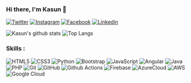 ### Hi there, I'm Kasun 👋

<!--
**KasunHewagama/KasunHewagama** is a ✨ _special_ ✨ repository because its `README.md` (this file) appears on your GitHub profile.

Here are some ideas to get you started:

- 🔭 I’m currently working on ...
- 🌱 I’m currently learning ...
- 👯 I’m looking to collaborate on ...
- 🤔 I’m looking for help with ...
- 💬 Ask me about ...
- 📫 How to reach me: ...
- 😄 Pronouns: ...
- ⚡ Fun fact: ...
-->

[![Twitter](https://img.shields.io/badge/-Twitter-222222?style=flat-square&logo=twitter&logoColor=white&link=https://twitter.com/KSN_HWGM/)](https://twitter.com/KSN_HWGM/)
[![Instagram](https://img.shields.io/badge/Instagram-222222?&style=flat-square&logo=instagram&logoColor=white&link=https://www.instagram.com/kasun__hewagama)](https://www.instagram.com/kasun__hewagama)
[![Facebook](https://img.shields.io/badge/Facebook-222222?&style=flat-square&logo=facebook&logoColor=white&link=https://www.facebook.com/kasun.gayantha.39)](https://www.facebook.com/kasun.gayantha.39)
[![Linkedin](https://img.shields.io/badge/-LinkedIn-222222?style=flat-square&logo=Linkedin&logoColor=white&link=https://www.linkedin.com/in/kasun-hewagama-331332173/)](https://www.linkedin.com/in/kasun-hewagama-331332173/)

<!--
[![Stack Overflow](https://img.shields.io/badge/-Stack%20Overflow-222222?style=flat-square&logo=stack-overflow&logoColor=white&link=https://stackoverflow.com/users/9752928/KasunHewagama)](https://stackoverflow.com/users/9752928/KasunHewagama)
[![Website](https://img.shields.io/badge/WebSite-222222?&style=flat-square&logo=google-chrome&logoColor=white&link=https://KasunHewagama.com)](https://KasunHewagama.com) -->

![Kasun's github stats](https://github-readme-stats.vercel.app/api?username=KasunHewagama&show_icons=true&hide_border=true)
![Top Langs](https://github-readme-stats.vercel.app/api/top-langs/?username=KasunHewagama&layout=compact)



### Skills : <br/>
![HTML5](https://img.shields.io/badge/-HTML5-E34F26?style=flat-square&logo=html5&logoColor=white)
![CSS3](https://img.shields.io/badge/-CSS3-1572B6?style=flat-square&logo=css3)
![Python](https://img.shields.io/badge/-Python-000000?style=flat-square&logo=python)
![Bootstrap](https://img.shields.io/badge/-Bootstrap-563D7C?style=flat-square&logo=bootstrap)
![JavaScript](https://img.shields.io/badge/-JavaScript-black?style=flat-square&logo=javascript)
![Angular](https://img.shields.io/badge/-Angular-DD0031?style=flat-square&logo=angular)
![Java](https://img.shields.io/badge/-Java-red?style=flat-square&logo=java)
![PHP](https://img.shields.io/badge/PHP-black?style=flat-square&logo=php)
![Git](https://img.shields.io/badge/-Git-black?style=flat-square&logo=git)
![GitHub](https://img.shields.io/badge/-GitHub-181717?style=flat-square&logo=github)
![Github Actions](http://img.shields.io/badge/-Github%20Actions-2088FF?style=flat-square&logo=github-actions&logoColor=ffffff)
![Firebase](https://img.shields.io/badge/Firebase-007ACC?style=flat-square&logo=firebase)
![AzureCloud](https://img.shields.io/badge/Microsoft%20Azure-02569B?style=flat-square&logo=microsoft-azure)
![AWS](https://img.shields.io/badge/AWS-02569B?style=flat-square&logo=amazon-web-services)
![Google Cloud](https://img.shields.io/badge/Google%20Cloud-black?style=flat-square&logo=google-cloud)
<!--![Heroku](https://img.shields.io/badge/-Heroku-430098?style=flat-square&logo=heroku) -->
<!--![TypeScript](https://img.shields.io/badge/-TypeScript-007ACC?style=flat-square&logo=typescript) -->
<!--![Nodejs](https://img.shields.io/badge/-Nodejs-black?style=flat-square&logo=Node.js) -->
<!--![Flutter](https://img.shields.io/badge/-Flutter-02569B?style=flat-square&logo=flutter) -->
<!--![Laravel](https://img.shields.io/badge/Laravel-black?style=flat-square&logo=laravel) -->
<!--![Wordpress](https://img.shields.io/badge/Wordpress-1572B6?style=flat-square&logo=wordpress) -->
<!--![Docker](https://img.shields.io/badge/-Docker-black?style=flat-square&logo=docker) -->
<!--![MongoDB](https://img.shields.io/badge/-MongoDB-black?style=flat-square&logo=mongodb) -->
